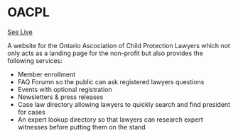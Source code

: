# OACPL

[See Live](https://oacpl.org/)

A website for the Ontario Ascociation of Child Protection Lawyers which not only acts as a landing page for the non-profit but also provides the following services:
 - Member enrollment
 - FAQ Forumn so the public can ask registered lawyers questions
 - Events with optional registration
 - Newsletters & press releases
 - Case law directory allowing lawyers to quickly search and find president for cases
 - An expert lookup directory so that lawyers can research expert witnesses before putting them on the stand
 
